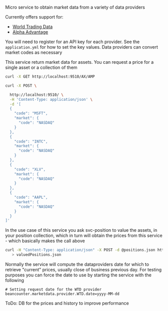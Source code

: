 Micro service to obtain market data from a variety of data providers

Currently offers support for: 

 * [World Trading Data](https://www.worldtradingdata.com/pricing)    
 * [Alpha Advantage](https://www.alphavantage.co/documentation/)
 
 You will need to register for an API key for each provider. See the `application.yml` for how to set the key values.  Data providers can convert market codes as necessary
 
 This service return market data for assets. You can request a price for a single asset or a collection of them  
 
 ```bash 
 curl -X GET http://localhost:9510/AX/AMP
 ```
 
 ```bash
 curl -X POST \
 
   http://localhost:9510/ \
   -H 'Content-Type: application/json' \
   -d '[
   {
     "code": "MSFT",
     "market": {
       "code": "NASDAQ"
     }
   },
   {
     "code": "INTC",
     "market": {
       "code": "NASDAQ"
     }
   },
   {
     "code": "XLV",
     "market": {
       "code": "NASDAQ"
     }
   },
   {
     "code": "AAPL",
     "market": {
       "code": "NASDAQ"
     }
   }
 ]'

```  
 
 In the use case of this service you ask svc-position to value the assets, in your position collection, which in turn will obtain the prices from this service - which basically makes the call above
 
 ```bash
 curl -H "Content-Type: application/json" -X POST -d @positions.json http://localhost:9500/value \
    > valuedPositions.json

```
Normally the service will compute the dataproviders date for which to retrieve "current" prices, usually close of business previous day. For testing purposes you can force the date to use by starting the service with the following
```$xslt
# Setting request date for the WTD provider
beancounter.marketdata.provider.WTD.date=yyyy-MM-dd
``` 


ToDo: DB for the prices and history to improve performance
